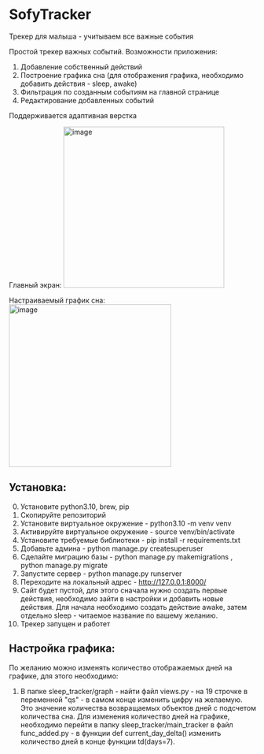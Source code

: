 # SofyTracker
Трекер для малыша - учитываем все важные события

Простой трекер важных событий. 
Возможности приложения: 
1. Добавление собственный действий
2. Построение графика сна (для отображения графика, необходимо добавить действия - sleep, awake)
3. Фильтрация по созданным событиям на главной странице
4. Редактирование добавленных событий

Поддерживается адаптивная верстка

Главный экран:
<img width="327" alt="image" src="https://github.com/user-attachments/assets/31dc5b2c-5011-4214-8b38-8da68dece1e7">

Настраиваемый график сна: 
<img width="330" alt="image" src="https://github.com/user-attachments/assets/1b4f6f1a-6594-4ad7-984d-5964ebc3db1e">

## Установка:
0. Установите python3.10, brew, pip
1. Скопируйте репозиторий
2. Установите виртуальное окружение - python3.10 -m venv venv
3. Активируйте виртуальное окружение - source venv/bin/activate
4. Установите требуемые библиотеки - pip install -r requirements.txt
5. Добавьте админа - python manage.py createsuperuser
6. Сделайте миграцию базы - python manage.py makemigrations , python manage.py migrate
7. Запустите сервер - python manage.py runserver
8. Переходите на локальный адрес - http://127.0.0.1:8000/
9. Сайт будет пустой, для этого сначала нужно создать первые действия, необходимо зайти в настройки и добавить новые действия. Для начала необходимо создать действие awake, затем отдельно sleep - читаемое название по вашему желанию.
10. Трекер запущен и работет

## Настройка графика: 
По желанию можно изменять количество отображаемых дней на графике, для этого необходимо:
1. В папке sleep_tracker/graph - найти файл views.py - на 19 строчке в переменной "qs" - в самом конце изменить цифру на желаемую. Это значение количества возвращаемых объектов дней с подсчетом количества сна. Для изменения количество дней на графике, необходимо перейти в папку sleep_tracker/main_tracker в файл func_added.py - в функции def current_day_delta() изменить количество дней в конце функции td(days=7).
